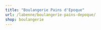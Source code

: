 ```yaml
---
title: "Boulangerie Pains d'Epoque"
url: /labenne/boulangerie-pains-depoque/
shop: boulangerie
---
```

